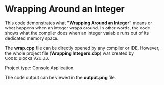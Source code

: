 # Wrapping Around an Integer
This code demonstrates what **"Wrapping Around an Integer"** means or what happens when an integer wraps around. In other words, the code shows what the compiler does when an integer variable runs out of its dedicated memory space.

The **wrap.cpp** file can be directly opened by any compiler or IDE. However, the whole project file (**Wrapping Integers.cbp**) was created by Code::Blocks v20.03. 

Project type: Console Application.

The code output can be viewed in the **output.png** file.
